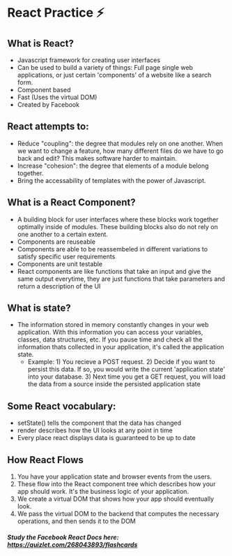 # React Practice ⚡️

## What is React?
* Javascript framework for creating user interfaces
* Can be used to build a variety of things: Full page single web applications, or just certain 'components' of a website like a search form.
* Component based
* Fast (Uses the virtual DOM)
* Created by Facebook

## React attempts to:
* Reduce "coupling": the degree that modules rely on one another. When we want to change a feature, how many different files do we have to go back and edit? This makes software harder to maintain.
* Increase "cohesion": the degree that elements of a module belong together.
* Bring the accessability of templates with the power of Javascript.

## What is a React Component?
* A building block for user interfaces where these blocks work together optimally inside of modules. These building blocks also do not rely on one another to a certain extent.
* Components are reuseable
* Components are able to be reassembeled in different variations to satisfy specific user requirements
* Components are unit testable
* React components are like functions that take an input and give the same output everytime, they are just 
functions that take parameters and return a description of the UI

## What is state?
* The information stored in memory constantly changes in your web application. With this information you can access your variables, classes, data structures, etc. If you pause time and check all the information thats collected in your application, it's called the application state.
   * Example: 1) You recieve a POST request. 2) Decide if you want to persist this data. If so, you would write the current 'application state' into your database. 3) Next time you get a GET request, you will load the data from a source inside the persisted application state

## Some React vocabulary:
* setState() tells the component that the data has changed
* render describes how the UI looks at any point in time
* Every place react displays data is guaranteed to be up to date 

## How React Flows
1. You have your application state and browser events from the users.
2. These flow into the React component tree which describes how your app should work. It's the business logic of your application.
3. We create a virtual DOM that shows how your app should eventually look.
4. We pass the virtual DOM to the backend that computes the necessary operations, and then sends it to the DOM 

#### *Study the Facebook React Docs here: https://quizlet.com/268043893/flashcards*
